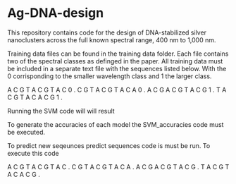 # Ag-DNA-design
This repository contains code for the design of DNA-stabilized silver nanoclusters across the full known spectral range, 400 nm to 1,000 nm.

Training data files can be found in the training data folder. Each file contains two of the spectral classes as definged in the paper.
All training data must be included in a separate text file with the sequences listed below. With the 0 corrisponding to the smaller wavelength
class and 1 the larger class. 

A C G T A C G T A C 0 . 
C G T A C G T A C A 0 . 
A C G A C G T A C G 1 . 
T A C G T A C A C G 1 . 

Running the SVM code will will result 

To generate the accuracies of each model the SVM_accuracies code must be executed. 

To predict new seqeunces predict sequences code is must be run. To execute this code 

A C G T A C G T A C . 
C G T A C G T A C A . 
A C G A C G T A C G . 
T A C G T A C A C G . 





